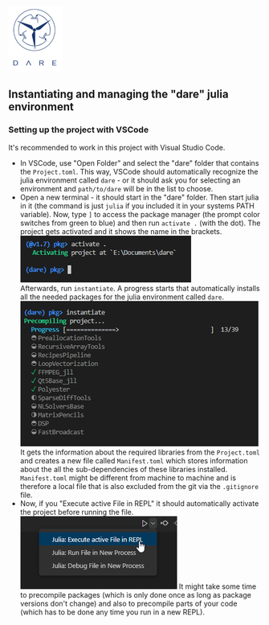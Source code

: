 
![Dare Logo](public/logo.png)

## Instantiating and managing the "dare" julia environment

### Setting up the project with VSCode
It's recommended to work in this project with Visual Studio Code.
- In VSCode, use "Open Folder" and select the "dare" folder that contains the `Project.toml`. This way, VSCode should automatically recognize the julia environment called `dare` - or it should ask you for selecting an environment and `path/to/dare` will be in the list to choose.
- Open a new terminal - it should start in the "dare" folder. Then start julia in it (the command is just `julia` if you included it in your systems PATH variable). Now, type `]` to access the package manager (the prompt color switches from green to blue) and then run `activate .` (with the dot). The project gets activated and it shows the name in the brackets. \
 ![activated project](public/doc/activate.png) \
 Afterwards, run `instantiate`. A progress starts that automatically installs all the needed packages for the julia environment called `dare`.
 ![instantiate project](public/doc/instantiate.png)
 It gets the information about the required libraries from the `Project.toml` and creates a new file called `Manifest.toml` which stores information about the all the sub-dependencies of these libraries installed. `Manifest.toml` might be different from machine to machine and is therefore a local file that is also excluded from the git via the `.gitignore` file. 
- Now, if you "Execute active File in REPL" it should automatically activate the project before running the file.
 ![run in REPL](public/doc/RunInREPL.png)
 It might take some time to precompile packages (which is only done once as long as package versions don't change) and also to precompile parts of your code (which has to be done any time you run in a new REPL).